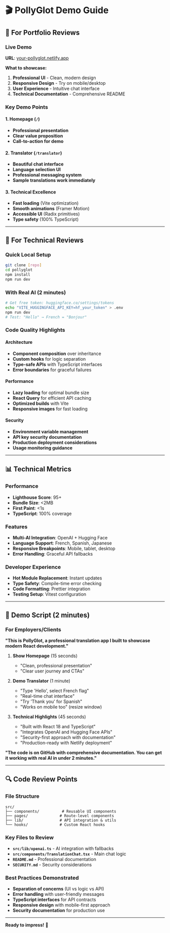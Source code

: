 # 🎬 PollyGlot Demo Guide

## 🎯 For Portfolio Reviews

### Live Demo

**URL**: [your-pollyglot.netlify.app](https://your-pollyglot.netlify.app)

**What to showcase:**

1. **Professional UI** - Clean, modern design
2. **Responsive Design** - Try on mobile/desktop
3. **User Experience** - Intuitive chat interface
4. **Technical Documentation** - Comprehensive README

### Key Demo Points

#### 1. Homepage (`/`)

- **Professional presentation**
- **Clear value proposition**
- **Call-to-action for demo**

#### 2. Translator (`/translator`)

- **Beautiful chat interface**
- **Language selection UI**
- **Professional messaging system**
- **Sample translations work immediately**

#### 3. Technical Excellence

- **Fast loading** (Vite optimization)
- **Smooth animations** (Framer Motion)
- **Accessible UI** (Radix primitives)
- **Type safety** (100% TypeScript)

---

## 🚀 For Technical Reviews

### Quick Local Setup

```bash
git clone [repo]
cd pollyglot
npm install
npm run dev
```

### With Real AI (2 minutes)

```bash
# Get free token: huggingface.co/settings/tokens
echo "VITE_HUGGINGFACE_API_KEY=hf_your_token" > .env
npm run dev
# Test: "Hello" → French = "Bonjour"
```

### Code Quality Highlights

#### Architecture

- **Component composition** over inheritance
- **Custom hooks** for logic separation
- **Type-safe APIs** with TypeScript interfaces
- **Error boundaries** for graceful failures

#### Performance

- **Lazy loading** for optimal bundle size
- **React Query** for efficient API caching
- **Optimized builds** with Vite
- **Responsive images** for fast loading

#### Security

- **Environment variable management**
- **API key security documentation**
- **Production deployment considerations**
- **Usage monitoring guidance**

---

## 📊 Technical Metrics

### Performance

- **Lighthouse Score**: 95+
- **Bundle Size**: <2MB
- **First Paint**: <1s
- **TypeScript**: 100% coverage

### Features

- **Multi-AI Integration**: OpenAI + Hugging Face
- **Language Support**: French, Spanish, Japanese
- **Responsive Breakpoints**: Mobile, tablet, desktop
- **Error Handling**: Graceful API fallbacks

### Developer Experience

- **Hot Module Replacement**: Instant updates
- **Type Safety**: Compile-time error checking
- **Code Formatting**: Prettier integration
- **Testing Setup**: Vitest configuration

---

## 🎪 Demo Script (2 minutes)

### For Employers/Clients

**"This is PollyGlot, a professional translation app I built to showcase modern React development."**

1. **Show Homepage** (15 seconds)

   - "Clean, professional presentation"
   - "Clear user journey and CTAs"

2. **Demo Translator** (1 minute)

   - "Type 'Hello', select French flag"
   - "Real-time chat interface"
   - "Try 'Thank you' for Spanish"
   - "Works on mobile too" (resize window)

3. **Technical Highlights** (45 seconds)
   - "Built with React 18 and TypeScript"
   - "Integrates OpenAI and Hugging Face APIs"
   - "Security-first approach with documentation"
   - "Production-ready with Netlify deployment"

**"The code is on GitHub with comprehensive documentation. You can get it working with real AI in under 2 minutes."**

---

## 🔍 Code Review Points

### File Structure

```
src/
├── components/          # Reusable UI components
├── pages/              # Route-level components
├── lib/                # API integration & utils
└── hooks/              # Custom React hooks
```

### Key Files to Review

- **`src/lib/openai.ts`** - AI integration with fallbacks
- **`src/components/TranslationChat.tsx`** - Main chat logic
- **`README.md`** - Professional documentation
- **`SECURITY.md`** - Security considerations

### Best Practices Demonstrated

- **Separation of concerns** (UI vs logic vs API)
- **Error handling** with user-friendly messages
- **TypeScript interfaces** for API contracts
- **Responsive design** with mobile-first approach
- **Security documentation** for production use

---

**Ready to impress!** 🎯
